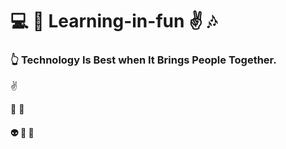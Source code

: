 # 	:computer:  :book: Learning-in-fun  	:v:	:notes:


 ### :point_up_2: Technology Is Best when It Brings People Together.
 


:v:

:star2: :star2: 

#### :alien: :star2: :star2:
